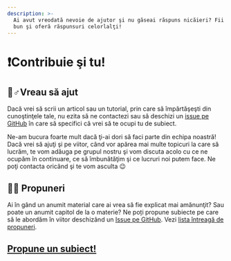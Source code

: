 ```yaml
---
description: >-
  Ai avut vreodată nevoie de ajutor şi nu găseai răspuns nicăieri? Fii acum mai
  bun şi oferă răspunsuri celorlalţi!
---
```


# ❗️Contribuie şi tu!

## 🙋♂Vreau să ajut

Dacă vrei să scrii un articol sau un tutorial, prin care să împărtăşeşti din cunoştinţele tale, nu ezita să ne contactezi sau să deschizi un [issue pe GitHub](https://github.com/ligaac/docs/issues) în care să specifici că vrei să te ocupi tu de subiect.

Ne-am bucura foarte mult dacă ţi-ai dori să faci parte din echipa noastră! Dacă vrei să ajuţi şi pe viitor, când vor apărea mai multe topicuri la care să lucrăm, te vom adăuga pe grupul nostru şi vom discuta acolo cu ce ne ocupăm în continuare, ce să îmbunătăţim şi ce lucruri noi putem face. Ne poţi contacta oricând şi te vom asculta 😉 

## 👩‍🏫 Propuneri

Ai în gând un anumit material care ai vrea să fie explicat mai amănunţit? Sau poate un anumit capitol de la o materie? Ne poți propune subiecte pe care să le abordăm în viitor deschizând un [Issue pe GitHub](https://github.com/ligaac/docs/issues/new?assignees=&labels=topic&template=propuneri-de-subiecte.md&title=%5BPropunere%5D%20Scrie%20aici%20titlul%20propunerii). Vezi [lista întreagă de propuneri](https://github.com/ligaac/docs/labels/topic).

## [Propune un subiect!](https://github.com/ligaac/docs/issues/new?assignees=&labels=topic&template=propuneri-de-subiecte.md&title=%5BPropunere%5D%20Scrie%20aici%20titlul%20propunerii)

